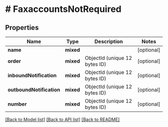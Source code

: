 # # FaxaccountsNotRequired

## Properties

Name | Type | Description | Notes
------------ | ------------- | ------------- | -------------
**name** | **mixed** |  | [optional]
**order** | **mixed** | ObjectId (unique 12 bytes ID) | [optional]
**inboundNotification** | **mixed** | ObjectId (unique 12 bytes ID) | [optional]
**outboundNotification** | **mixed** | ObjectId (unique 12 bytes ID) | [optional]
**number** | **mixed** | ObjectId (unique 12 bytes ID) | [optional]

[[Back to Model list]](../../README.md#models) [[Back to API list]](../../README.md#endpoints) [[Back to README]](../../README.md)
